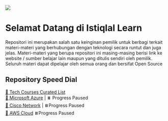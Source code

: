 ![](https://img.shields.io/github/license/istiqlal-learn/.github)

# Selamat Datang di Istiqlal Learn

Repositori ini merupakan salah satu keinginan pemilik untuk berbagi terkait materi-materi yang berhubungan dengan teknologi secara runtut dan juga jelas. Materi-materi yang berupa repositori ini masing-masing berisi link ke website / sumber belajar lain maupun yang ditulis sendiri oleh pemilik. Seluruh materi dapat dipelajar oleh semua orang dan bersifat Open Source

## Repository Speed Dial

[🔵 Tech Courses Curated List](https://github.com/istiqlal-learn/tech-course) <br>
[🔵 Microsoft Azure](https://github.com/istiqlal-learn/Azure/blob/main/README.md) | ⏸️ Progress Paused <br> 
[🔵 Cisco Network](https://github.com/istiqlal-learn/Cisco/blob/main/README.md) | ⏸️Progress Paused <br>
[🔵 AWS Cloud](https://github.com/istiqlal-learn/AWS/blob/main/README.md) ⏸️Progress Paused <br>
